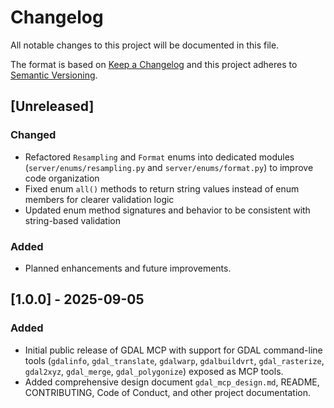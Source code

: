 # Changelog

All notable changes to this project will be documented in this file.

The format is based on [Keep a Changelog](https://keepachangelog.com/en/1.0.0/) and this project adheres to [Semantic Versioning](https://semver.org/spec/v2.0.0.html).

## [Unreleased]

### Changed
- Refactored `Resampling` and `Format` enums into dedicated modules (`server/enums/resampling.py` and `server/enums/format.py`) to improve code organization
- Fixed enum `all()` methods to return string values instead of enum members for clearer validation logic
- Updated enum method signatures and behavior to be consistent with string-based validation

### Added
- Planned enhancements and future improvements.

## [1.0.0] - 2025-09-05

### Added
- Initial public release of GDAL MCP with support for GDAL command-line tools (`gdalinfo`, `gdal_translate`, `gdalwarp`, `gdalbuildvrt`, `gdal_rasterize`, `gdal2xyz`, `gdal_merge`, `gdal_polygonize`) exposed as MCP tools.
- Added comprehensive design document `gdal_mcp_design.md`, README, CONTRIBUTING, Code of Conduct, and other project documentation.
